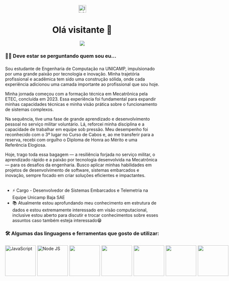 <div align="center">

  <a href="https://www.linkedin.com/in/gustavo-carvalho-de-siqueira-3a0635374">
  <img src="https://img.shields.io/static/v1?message=LinkedIn&logo=linkedin&label=&color=0077B5&logoColor=white&labelColor=&style=for-the-badge" height="25" alt="linkedin logo"  /></a>

  <h1 align="center">Olá visitante 👋</h1>

  <img src="https://visitor-badge.laobi.icu/badge?page_id=gustavo.csiqueira&"  />

</div>

###

<h3 align="left">👩‍💻 Deve estar se perguntando quem sou eu...</h3>

###

<p align="left">
Sou estudante de Engenharia de Computação na UNICAMP, impulsionado por uma grande paixão por tecnologia e inovação. Minha trajetória profissional e acadêmica tem sido uma construção sólida, onde cada experiência adicionou uma camada importante ao profissional que sou hoje.

Minha jornada começou com a formação técnica em Mecatrônica pela ETEC, concluída em 2023. Essa experiência foi fundamental para expandir minhas capacidades técnicas e minha visão prática sobre o funcionamento de sistemas complexos.

Na sequência, tive uma fase de grande aprendizado e desenvolvimento pessoal no serviço militar voluntário. Lá, reforcei minha disciplina e a capacidade de trabalhar em equipe sob pressão. Meu desempenho foi reconhecido com o 3º lugar no Curso de Cabos e, ao me transferir para a reserva, recebi com orgulho o Diploma de Honra ao Mérito e uma Referência Elogiosa.

Hoje, trago toda essa bagagem — a resiliência forjada no serviço militar, o aprendizado rápido e a paixão por tecnologia desenvolvida na Mecatrônica — para os desafios da engenharia. Busco aplicar minhas habilidades em projetos de desenvolvimento de software, sistemas embarcados e inovação, sempre focado em criar soluções eficientes e impactantes.<br><br>

- ⚡ Cargo - Desenvolvedor de Sistemas Embarcados e Telemetria na Equipe Unicamp Baja SAE<br>
- 📚 Atualmente estou aprofundando meu conhecimento em estrutura de dados e estou extremamente interessado em visão computacional, inclusive estou aberto para discutir e trocar conhecimentos sobre esses assuntos caso também esteja interessado😁<br>

###

<h3 align="left">🛠 Algumas das linguagens e ferramentas que gosto de utilizar:</h3>

###

<div style="display: flex; gap: 1%;">
  
  
  <img src="https://cdn.jsdelivr.net/gh/devicons/devicon@latest/icons/javascript/javascript-original.svg" height="100" alt="JavaScript"/>
    
  <img src="https://cdn.jsdelivr.net/gh/devicons/devicon@latest/icons/nodejs/nodejs-original-wordmark.svg" height="100" alt="Node JS"/>

  <img src="https://cdn.jsdelivr.net/gh/devicons/devicon@latest/icons/arduino/arduino-original-wordmark.svg" height="100"/>


  <img src="https://cdn.jsdelivr.net/gh/devicons/devicon@latest/icons/python/python-original.svg" height="100"/>
          
  
  <img src="https://cdn.jsdelivr.net/gh/devicons/devicon@latest/icons/html5/html5-original.svg" height="100"/>


  <img src="https://cdn.jsdelivr.net/gh/devicons/devicon@latest/icons/css3/css3-original.svg" height="100"/>
          
  
  <img src="https://cdn.jsdelivr.net/gh/devicons/devicon@latest/icons/ruby/ruby-plain.svg" height="100"/>


  <img src="https://cdn.jsdelivr.net/gh/devicons/devicon@latest/icons/cplusplus/cplusplus-original.svg" height="100"/>

  <img src="https://cdn.jsdelivr.net/gh/devicons/devicon@latest/icons/denojs/denojs-original-wordmark.svg" height="100"/>
          
</div>

###

<!--
**gustavo-csiqueira/gustavo-csiqueira** is a ✨ _special_ ✨ repository because its `README.md` (this file) appears on your GitHub profile.

Here are some ideas to get you started:

- 🔭 I’m currently working on ...
- 🌱 I’m currently learning ...
- 👯 I’m looking to collaborate on ...
- 🤔 I’m looking for help with ...
- 💬 Ask me about ...
- 📫 How to reach me: ...
- 😄 Pronouns: ...
- ⚡ Fun fact: ...
-->


[def]: ww.linkedin.com/in/gustavo-carvalho-de-siqueira-3a063537